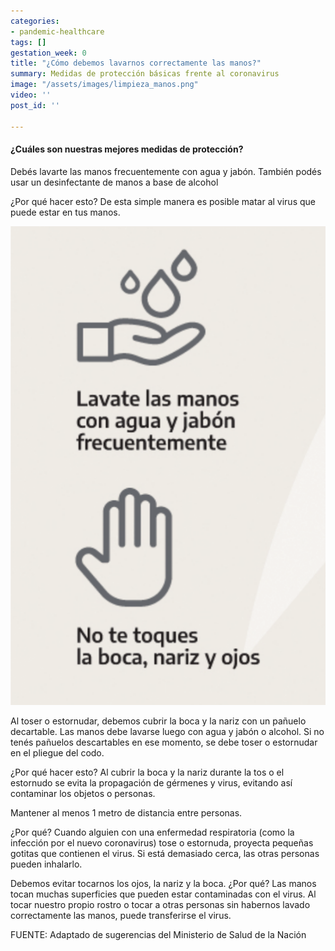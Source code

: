 ```yaml
---
categories:
- pandemic-healthcare
tags: []
gestation_week: 0
title: "¿Cómo debemos lavarnos correctamente las manos?"
summary: Medidas de protección básicas frente al coronavirus
image: "/assets/images/limpieza_manos.png"
video: ''
post_id: ''

---
```

#### ¿Cuáles son nuestras mejores medidas de protección?

Debés lavarte las manos frecuentemente con agua y jabón. También podés usar un desinfectante de manos a base de alcohol 

¿Por qué hacer esto? De esta simple manera es posible matar al virus que puede estar en tus manos.

![](/assets/images/008_cuid_cov_cartel2.png)

Al toser o estornudar, debemos cubrir la boca y la nariz con un pañuelo decartable. Las manos debe lavarse luego con agua y jabón o alcohol. Si no tenés pañuelos descartables en ese momento, se debe toser o estornudar en el pliegue del codo. 

¿Por qué hacer esto? Al cubrir la boca y la nariz durante la tos o el estornudo se evita la propagación de gérmenes y virus, evitando así contaminar los objetos o personas.

Mantener al menos 1 metro de distancia entre personas. 

¿Por qué? Cuando alguien con una enfermedad respiratoria (como la infección por el nuevo coronavirus) tose o estornuda, proyecta pequeñas gotitas que contienen el virus. Si está demasiado cerca, las otras personas pueden inhalarlo. 

Debemos evitar tocarnos los ojos, la nariz y la boca. ¿Por qué? Las manos tocan muchas superficies que pueden estar contaminadas con el virus. Al tocar nuestro propio rostro o tocar a otras personas sin habernos lavado correctamente las manos, puede transferirse el virus.

FUENTE: Adaptado de sugerencias del Ministerio de Salud de la Nación